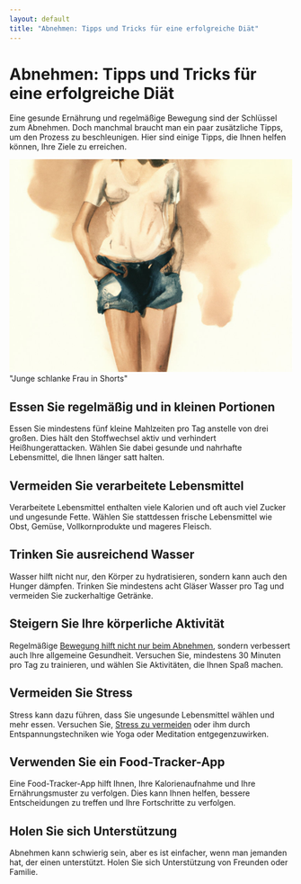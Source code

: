 ```yaml
---
layout: default
title: "Abnehmen: Tipps und Tricks für eine erfolgreiche Diät"
---
```


# Abnehmen: Tipps und Tricks für eine erfolgreiche Diät

Eine gesunde Ernährung und regelmäßige Bewegung sind der Schlüssel zum Abnehmen. Doch manchmal braucht man ein paar zusätzliche Tipps, um den Prozess zu beschleunigen. Hier sind einige Tipps, die Ihnen helfen können, Ihre Ziele zu erreichen.

![Junge schlanke Frau in Shorts](/assets/images/young_woman_in_shorts.jpg) "Junge schlanke Frau in Shorts"

## Essen Sie regelmäßig und in kleinen Portionen

Essen Sie mindestens fünf kleine Mahlzeiten pro Tag anstelle von drei großen. Dies hält den Stoffwechsel aktiv und verhindert Heißhungerattacken. Wählen Sie dabei gesunde und nahrhafte Lebensmittel, die Ihnen länger satt halten.

## Vermeiden Sie verarbeitete Lebensmittel

Verarbeitete Lebensmittel enthalten viele Kalorien und oft auch viel Zucker und ungesunde Fette. Wählen Sie stattdessen frische Lebensmittel wie Obst, Gemüse, Vollkornprodukte und mageres Fleisch.

## Trinken Sie ausreichend Wasser

Wasser hilft nicht nur, den Körper zu hydratisieren, sondern kann auch den Hunger dämpfen. Trinken Sie mindestens acht Gläser Wasser pro Tag und vermeiden Sie zuckerhaltige Getränke.

## Steigern Sie Ihre körperliche Aktivität

Regelmäßige [Bewegung hilft nicht nur beim Abnehmen](https://abnehmtipps.at/tipp/mehr-bewegung-weniger-uebergewicht), sondern verbessert auch Ihre allgemeine Gesundheit. Versuchen Sie, mindestens 30 Minuten pro Tag zu trainieren, und wählen Sie Aktivitäten, die Ihnen Spaß machen.

## Vermeiden Sie Stress

Stress kann dazu führen, dass Sie ungesunde Lebensmittel wählen und mehr essen. Versuchen Sie, [Stress zu vermeiden](https://abnehmtipps.at/tipp/entspannung-mit-kerzen-stressabbau-und-kuenstlerische-gestaltung) oder ihm durch Entspannungstechniken wie Yoga oder Meditation entgegenzuwirken.

## Verwenden Sie ein Food-Tracker-App

Eine Food-Tracker-App hilft Ihnen, Ihre Kalorienaufnahme und Ihre Ernährungsmuster zu verfolgen. Dies kann Ihnen helfen, bessere Entscheidungen zu treffen und Ihre Fortschritte zu verfolgen.

## Holen Sie sich Unterstützung

Abnehmen kann schwierig sein, aber es ist einfacher, wenn man jemanden hat, der einen unterstützt. Holen Sie sich Unterstützung von Freunden oder Familie.
